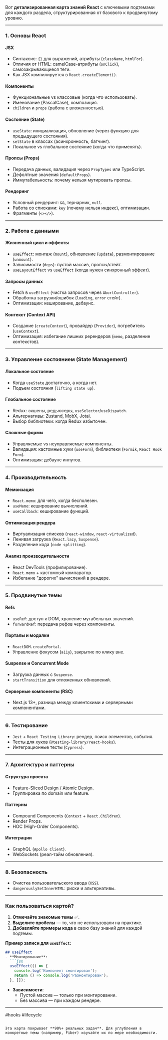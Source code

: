 Вот **детализированная карта знаний React** с ключевыми подтемами для каждого раздела, структурированная от базового к продвинутому уровню.  

---

### **1. Основы React**  
#### **JSX**  
- Синтаксис: `{}` для выражений, атрибуты (`className`, `htmlFor`).  
- Отличия от HTML: camelCase-атрибуты (`onClick`), самозакрывающиеся теги.  
- Как JSX компилируется в `React.createElement()`.  

#### **Компоненты**  
- Функциональные vs классовые (когда что использовать).  
- Именование (PascalCase), композиция.  
- `children` и `props` (работа с вложенностью).  

#### **Состояние (State)**  
- `useState`: инициализация, обновление (через функцию для предыдущего состояния).  
- `setState` в классах (асинхронность, батчинг).  
- Локальное vs глобальное состояние (когда что применять).  

#### **Пропсы (Props)**  
- Передача данных, валидация через `PropTypes` или TypeScript.  
- Дефолтные значения (`defaultProps`).  
- Иммутабельность: почему нельзя мутировать пропсы.  

#### **Рендеринг**  
- Условный рендеринг: `&&`, тернарник, `null`.  
- Работа со списками: `key` (почему нельзя индекс), оптимизации.  
- Фрагменты (`<></>`).  

---

### **2. Работа с данными**  
#### **Жизненный цикл и эффекты**  
- `useEffect`: монтаж (`mount`), обновление (`update`), размонтирование (`unmount`).  
- Зависимости (`deps`): пустой массив, пропсы/стейт.  
- `useLayoutEffect` vs `useEffect` (когда нужен синхронный эффект).  

#### **Запросы данных**  
- Fetch в `useEffect` (чистка запросов через `AbortController`).  
- Обработка загрузки/ошибок (`loading`, `error` стейт).  
- Оптимизации: кеширование, дебаунс.  

#### **Контекст (Context API)**  
- Создание (`createContext`), провайдер (`Provider`), потребитель (`useContext`).  
- Оптимизация: избегание лишних ререндеров (`memo`, разделение контекстов).  

---

### **3. Управление состоянием (State Management)**  
#### **Локальное состояние**  
- Когда `useState` достаточно, а когда нет.  
- Подъем состояния (`lifting state up`).  

#### **Глобальное состояние**  
- Redux: экшены, редьюсеры, `useSelector`/`useDispatch`.  
- Альтернативы: Zustand, MobX, Jotai.  
- Выбор библиотеки: когда Redux избыточен.  

#### **Сложные формы**  
- Управляемые vs неуправляемые компоненты.  
- Валидация: кастомные хуки (`useForm`), библиотеки (`Formik`, `React Hook Form`).  
- Оптимизация: дебаунс инпутов.  

---

### **4. Производительность**  
#### **Мемоизация**  
- `React.memo`: для чего, когда бесполезен.  
- `useMemo`: кеширование вычислений.  
- `useCallback`: кеширование функций.  

#### **Оптимизация рендера**  
- Виртуализация списков (`react-window`, `react-virtualized`).  
- Ленивая загрузка (`React.lazy`, `Suspense`).  
- Разделение кода (`code splitting`).  

#### **Анализ производительности**  
- React DevTools (профилирование).  
- `React.memo` + кастомный компаратор.  
- Избегание "дорогих" вычислений в рендере.  

---

### **5. Продвинутые темы**  
#### **Refs**  
- `useRef`: доступ к DOM, хранение мутабельных значений.  
- `forwardRef`: передача рефов через компоненты.  

#### **Порталы и модалки**  
- `ReactDOM.createPortal`.  
- Управление фокусом (`a11y`), закрытие по клику вне.  

#### **Suspense и Concurrent Mode**  
- Загрузка данных с `Suspense`.  
- `startTransition` для отложенных обновлений.  

#### **Серверные компоненты (RSC)**  
- Next.js 13+, разница между клиентскими и серверными компонентами.  

---

### **6. Тестирование**  
- `Jest` + `React Testing Library`: рендер, поиск элементов, события.  
- Тесты для хуков (`@testing-library/react-hooks`).  
- Интеграционные тесты (`Cypress`).  

---

### **7. Архитектура и паттерны**  
#### **Структура проекта**  
- Feature-Sliced Design / Atomic Design.  
- Группировка по domain или feature.  

#### **Паттерны**  
- Compound Components (`Context` + `React.Children`).  
- Render Props.  
- HOC (High-Order Components).  

#### **Интеграции**  
- GraphQL (`Apollo Client`).  
- WebSockets (реал-тайм обновления).  

---

### **8. Безопасность**  
- Очистка пользовательского ввода (`XSS`).  
- `dangerouslySetInnerHTML`: риски и альтернативы.  

---

### **Как пользоваться картой?**  
1. **Отмечайте знакомые темы** ✅.  
2. **Выделите пробелы** — то, что не использовали на практике.  
3. **Добавляйте примеры кода** в свою базу знаний для каждой подтемы.  

**Пример записи для `useEffect`:**  
```markdown
## useEffect  
- **Монтирование**:  
  ```jsx
  useEffect(() => {
    console.log('Компонент смонтирован');
    return () => console.log('Размонтирован');
  }, []);
  ```  
- **Зависимости**:  
  - Пустой массив — только при монтировании.  
  - Без массива — при каждом рендере.  
---  
#hooks #lifecycle  
```  

Эта карта покрывает **90%+ реальных задач**. Для углубления в конкретные темы (например, Fiber) изучайте их по мере необходимости.